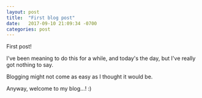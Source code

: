 ```yaml
---
layout: post
title:  "First blog post"
date:   2017-09-10 21:09:34 -0700
categories: post
---
```

First post! 

I've been meaning to do this for a while, and today's the day, but I've really got nothing to say.

Blogging might not come as easy as I thought it would be.

Anyway, welcome to my blog...! :)